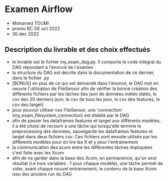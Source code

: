 # Examen Airflow

* Mohamed TOUMI
* promo BC DE oct 2022
* 30 dec 2022

## Description du livrable et des choix effectués

* le livrable est le fichier my_exam_dag.py. Il comporte le code intégral du DAG répondant à l'énoncé de l'examen
* la structure du DAG est décrite dans la documentation de ce dernier, dans le fichier .py
* [BONUS] en plus de ce qui est demandé dans l'énoncé, le DAG met en oeuvre l'utilisation de FileSensor afin de vérifier la bonne création des différents fichiers par les tâches (les json de données météo datés, le csv des 20 derniers json, le csv de tous les json, le csv des features, le csv des target)
* pour pouvoir utiliser ces FileSensor, une 'connection' (my_exam_filesystem_connection) est établie par le DAG 
* afin de passer les dataframes features et target aux différents modèles, il a été choisi de recourir à une tâche qui lorsqu'elle termine le preprocessing des données, sauvegarde les dataframes features et target dans deux fichiers csv. Ces fichiers sont ensuite utilisés par les différents modèles pour en lire les X et y pour l'entrainement
* la communication des score entre les différentes tâches impliquées s'est faite avec les Xcom
* afin de ne garder dans la base des Xcom, en permanence, qu'un seul résultat (i.e trois variables : 1 pour chaque modèle), une tâche permet de vider, avant chaque nouvel entrainement, le contenu de la base Xcom issu des anciens run du DAG
